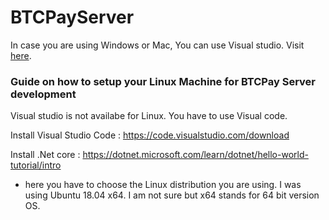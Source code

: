 # BTCPayServer 

In case you are using Windows or Mac, You can use Visual studio. Visit [here](https://www.youtube.com/watch?v=ZePbMPSIvHM&feature=youtu.be).

### Guide on how to setup your Linux Machine for BTCPay Server development

Visual studio is not availabe for Linux. You have to use Visual code. 

Install Visual Studio Code : https://code.visualstudio.com/download

Install .Net core : https://dotnet.microsoft.com/learn/dotnet/hello-world-tutorial/intro
- here you have to choose the Linux distribution you are using. I was using Ubuntu 18.04 x64. I am not sure but x64 stands for 64 bit version OS. 

